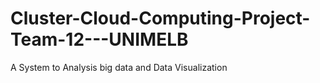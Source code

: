 # Cluster-Cloud-Computing-Project-Team-12---UNIMELB
A System to Analysis big data and Data Visualization

